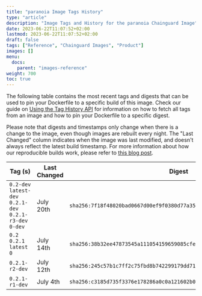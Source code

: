 ```yaml
---
title: "paranoia Image Tags History"
type: "article"
description: "Image Tags and History for the paranoia Chainguard Image"
date: 2023-06-22T11:07:52+02:00
lastmod: 2023-06-22T11:07:52+02:00
draft: false
tags: ["Reference", "Chainguard Images", "Product"]
images: []
menu:
  docs:
    parent: "images-reference"
weight: 700
toc: true
---
```


The following table contains the most recent tags and digests that can be used to pin your Dockerfile to a specific build of this image. Check our guide on [Using the Tag History API](/chainguard/chainguard-images/using-the-tag-history-api/) for information on how to fetch all tags from an image and how to pin your Dockerfile to a specific digest.

Please note that digests and timestamps only change when there is a change to the image, even though images are rebuilt every night. The "Last Changed" column indicates when the image was last modified, and doesn't always reflect the latest build timestamp. For more information about how our reproducible builds work, please refer to [this blog post](https://www.chainguard.dev/unchained/reproducing-chainguards-reproducible-image-builds).

| Tag (s)                                                    | Last Changed | Digest                                                                    |
|------------------------------------------------------------|--------------|---------------------------------------------------------------------------|
|  `0.2-dev` `latest-dev` `0.2.1-dev` `0.2.1-r3-dev` `0-dev` | July 20th    | `sha256:7f18f48020bad0667d00ef9f0380d77a354325bd34d58c6b02ab93af920a3baa` |
|  `0.2` `0.2.1` `latest` `0`                                | July 14th    | `sha256:38b32ee47873545a111054159659085cfe159757da3da3816e763d03055c8e43` |
|  `0.2.1-r2-dev`                                            | July 12th    | `sha256:245c57b1c7ff2c75fbd8b742299179dd71660d931659324ebb6f7b084ff93a9d` |
|  `0.2.1-r1-dev`                                            | July 4th     | `sha256:c3185d735f3376e178286a0c0a121602b029acde614a8663577ba0dd92cc8889` |
